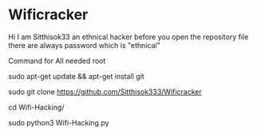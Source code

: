 # Wificracker 

Hi I am Sitthisok33 an ethnical hacker before you open the repository file there are always password which is "ethnical"

Command for All needed root

sudo apt-get update && apt-get install git

sudo git clone https://github.com/Sitthisok333/Wificracker

cd Wifi-Hacking/

sudo python3 Wifi-Hacking.py
